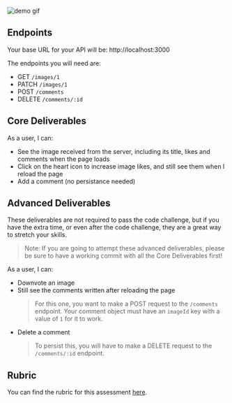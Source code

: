 <!-- # Flatagram

Today you'll be building an app for viewing, liking, and commenting on a single picture. You will be using a local API and building out the frontend for our app, Flatagram.

## Demo

Use this gif as an example of how the app should work. -->

![demo gif](assets/demo.gif)

<!-- ## Setup

- Fork and clone this repository
- Run `json-server --watch db.json --routes routes.json` to get the backend started
- Open the `index.html` file on your browser -->

## Endpoints

Your base URL for your API will be: http://localhost:3000

The endpoints you will need are:

- GET `/images/1`
- PATCH `/images/1`
- POST `/comments`
- DELETE `/comments/:id`

## Core Deliverables

As a user, I can:

- See the image received from the server, including its title, likes and comments when the page loads
- Click on the heart icon to increase image likes, and still see them when I reload the page
- Add a comment (no persistance needed)

## Advanced Deliverables

These deliverables are not required to pass the code challenge, but if you have the extra time, or even after the code challenge, they are a great way to stretch your skills.

> Note: If you are going to attempt these advanced deliverables, please be sure to have a working commit with all the Core Deliverables first!

As a user, I can:

- Downvote an image
- Still see the comments written after reloading the page
  > For this one, you want to make a POST request to the `/comments` endpoint.
  > Your comment object must have an `imageId` key with a value of `1` for it to work.
- Delete a comment
  > To persist this, you will have to make a DELETE request to the `/comments/:id` endpoint.

## Rubric

You can find the rubric for this assessment [here](https://github.com/learn-co-curriculum/se-rubrics/blob/master/module-3.md).

<!--  -->